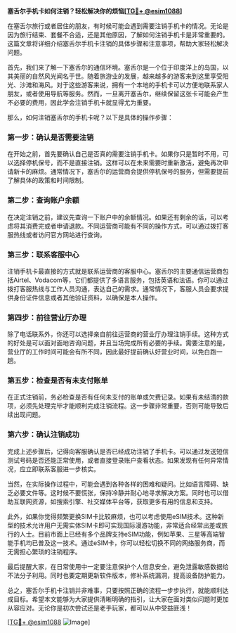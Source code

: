 **塞舌尔手机卡如何注销？轻松解决你的烦恼[[TG💪+ @esim1088](https://t.me/s/esim1088)]**

在塞舌尔旅行或者居住的朋友，有时候可能会遇到需要注销手机卡的情况。无论是因为旅行结束、套餐不合适，还是其他原因，了解如何注销手机卡是非常重要的。这篇文章将详细介绍塞舌尔手机卡注销的具体步骤和注意事项，帮助大家轻松解决问题。

首先，我们来了解一下塞舌尔的通信环境。塞舌尔是一个位于印度洋上的岛国，以其美丽的自然风光闻名于世。随着旅游业的发展，越来越多的游客来到这里享受阳光、沙滩和海风。对于这些游客来说，拥有一个本地的手机卡可以方便地联系家人朋友，或者使用导航等服务。然而，一旦离开塞舌尔，继续保留这张卡可能会产生不必要的费用，因此学会注销手机卡就显得尤为重要。

那么，如何注销塞舌尔的手机卡呢？以下是具体的操作步骤：

### **第一步：确认是否需要注销**
在开始之前，首先要确认自己是否真的需要注销手机卡。如果你只是暂时不用，可以选择停机保号，而不是直接注销。这样可以在未来需要时重新激活，避免再次申请新卡的麻烦。通常情况下，塞舌尔的运营商会提供停机保号的服务，但需要提前了解具体的政策和时间限制。

### **第二步：查询账户余额**
在决定注销之前，建议先查询一下账户中的余额情况。如果还有剩余的话，可以考虑将其消费完或者申请退款。不同运营商可能有不同的操作方式，可以通过拨打客服热线或者访问官方网站进行查询。

### **第三步：联系客服中心**
注销手机卡最直接的方式就是联系运营商的客服中心。塞舌尔的主要通信运营商包括Airtel、Vodacom等，它们都提供了多语言服务，包括英语和法语。你可以通过拨打客服热线与工作人员沟通，表达自己的需求。通常情况下，客服人员会要求提供身份证件信息或者其他验证资料，以确保是本人操作。

### **第四步：前往营业厅办理**
除了电话联系外，你还可以选择亲自前往运营商的营业厅办理注销手续。这种方式的好处是可以面对面地咨询问题，并且当场完成所有必要的手续。需要注意的是，营业厅的工作时间可能会有所不同，因此最好提前确认好营业时间，以免白跑一趟。

### **第五步：检查是否有未支付账单**
在正式注销前，务必检查是否有任何未支付的账单或欠费记录。如果有未结清的款项，必须先处理完毕才能顺利完成注销流程。这一步骤非常重要，否则可能导致后续出现问题。

### **第六步：确认注销成功**
完成上述步骤后，记得向客服确认是否已经成功注销了手机卡。可以通过发送短信测试号码是否还能正常使用，或者直接登录账户查看状态。如果发现有任何异常情况，应立即联系客服进一步核实。

当然，在实际操作过程中，可能会遇到各种各样的困难和疑问。比如语言障碍、缺乏必要文件等。这时候不要慌张，保持冷静并耐心地寻求解决方案。同时也可以借助互联网资源，如搜索引擎、社交媒体平台等，获取更多有用的信息和支持。

此外，如果你觉得频繁更换SIM卡比较麻烦，也可以考虑使用eSIM技术。这种新型的技术允许用户无需实体SIM卡即可实现国际漫游功能，非常适合经常出差或旅行的人士。目前市面上已经有多个品牌支持eSIM功能，例如苹果、三星等高端智能手机均已普及这一技术。通过eSIM卡，你可以轻松切换不同的网络服务商，而无需担心繁琐的注销程序。

最后提醒大家，在日常使用中一定要注意保护个人信息安全，避免泄露敏感数据给不法分子利用。同时也要定期更新软件版本，修补系统漏洞，提高设备防护能力。

总之，塞舌尔手机卡注销并非难事，只要按照正确的流程一步步执行，就能顺利达成目标。希望本文能够为大家提供清晰明确的指引，让大家在面对类似问题时更加从容应对。无论你是初次尝试还是老手玩家，都可以从中受益匪浅！

[[TG💪+ @esim1088](https://t.me/s/esim1088) ![Image](https://i.postimg.cc/4NQfJmqS/Snipaste-2025-05-13-00-14-12.png)]